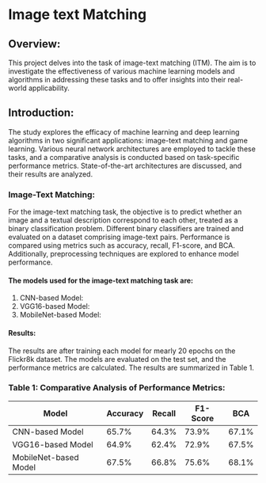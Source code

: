 # Image text Matching
## Overview:
This project delves into the task of image-text matching (ITM). The aim is to investigate the effectiveness of various machine learning models and algorithms in addressing these tasks and to offer insights into their real-world applicability.


## Introduction:
The study explores the efficacy of machine learning and deep learning algorithms in two significant applications: image-text matching and game learning. Various neural network architectures are employed to tackle these tasks, and a comparative analysis is conducted based on task-specific performance metrics. State-of-the-art architectures are discussed, and their results are analyzed.

### Image-Text Matching:
For the image-text matching task, the objective is to predict whether an image and a textual description correspond to each other, treated as a binary classification problem. Different binary classifiers are trained and evaluated on a dataset comprising image-text pairs. Performance is compared using metrics such as accuracy, recall, F1-score, and BCA. Additionally, preprocessing techniques are explored to enhance model performance.
#### The models used for the image-text matching task are:
 1. CNN-based Model:
 1. VGG16-based Model:
 1. MobileNet-based Model:


####  Results:
The results are after training each model for mearly 20 epochs on the Flickr8k dataset. The models are evaluated on the test set, and the performance metrics are calculated. The results are summarized in Table 1.

### Table 1: Comparative Analysis of Performance Metrics:
| Model             | Accuracy | Recall | F1-Score | BCA  |
|-------------------|----------|--------|----------|------|
| CNN-based Model  | 65.7%      | 64.3%  |   73.9%    | 67.1%  |
| VGG16-based Model| 64.9%      | 62.4%  |   72.9%    |  67.5% |
| MobileNet-based Model| 67.5% |   66.8%  |    75.6%  |  68.1% |

